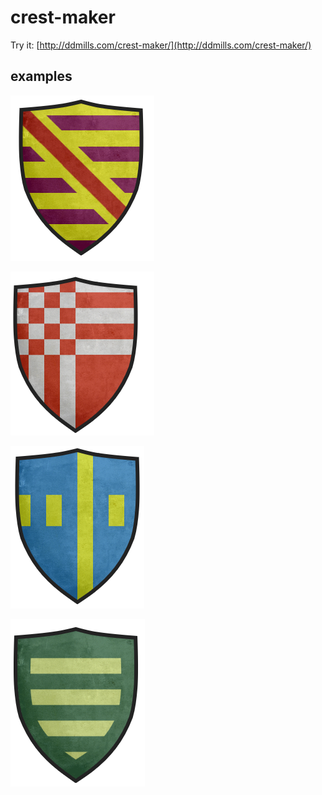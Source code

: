 # crest-maker

Try it: [http://ddmills.com/crest-maker/](http://ddmills.com/crest-maker/)

## examples

![bendy](/examples/bendy.png)

![checky](/examples/checky.png)

![cross](/examples/cross.png)

![stripes](/examples/stripes.png)
